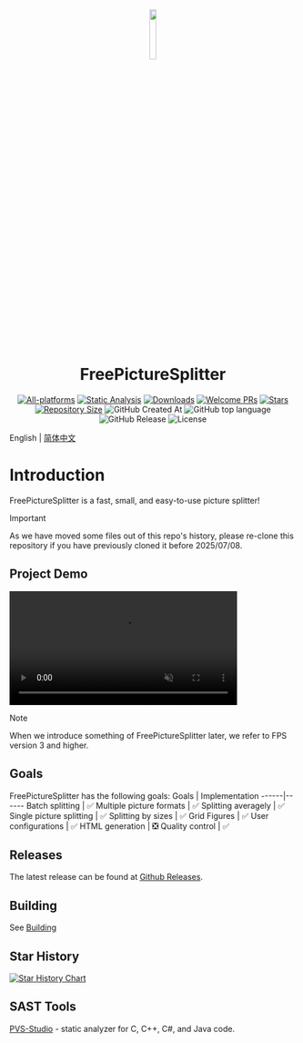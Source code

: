 <div align=center>
<img src="src/resources/fps.ico" width="15%" height="15%">
<h1>FreePictureSplitter</h1>

[![All-platforms](https://img.shields.io/github/actions/workflow/status/zxunge/FreePictureSplitter/build.yml?style=flat-square)](https://github.com/zxunge/FreePictureSplitter/actions/workflows/build.yml)
[![Static Analysis](https://img.shields.io/github/actions/workflow/status/zxunge/FreePictureSplitter/static-analysis.yml?style=flat-square)](https://github.com/zxunge/FreePictureSplitter/actions/workflows/static-analysis.yml)
[![Downloads](https://img.shields.io/github/downloads/zxunge/FreePictureSplitter/total.svg?maxAge=2592001&style=flat-square)](https://github.com/zxunge/FreePictureSplitter/releases/)
[![Welcome PRs](https://img.shields.io/badge/PRs-welcome-brightgreen.svg?style=flat-square)](https://github.com/zxunge/FreePictureSplitter/pulls)
[![Stars](https://img.shields.io/github/stars/zxunge/FreePictureSplitter?style=flat-square)](https://github.com/zxunge/FreePictureSplitter/stargazers)
[![Repository Size](https://img.shields.io/github/repo-size/zxunge/FreePictureSplitter?style=flat-square)](https://github.com/zxunge/FreePictureSplitter)
<img alt="GitHub Created At" src="https://img.shields.io/github/created-at/zxunge/FreePictureSplitter?style=flat-square" />
<img alt="GitHub top language" src="https://img.shields.io/github/languages/top/zxunge/FreePictureSplitter?style=flat-square" />
<img alt="GitHub Release" src="https://img.shields.io/github/v/release/zxunge/FreePictureSplitter?style=flat-square" />
<img alt="License" src="https://img.shields.io/github/license/zxunge/FreePictureSplitter?style=flat-square" />
</div>

English | [简体中文](docs/zh/index.md)

# Introduction
FreePictureSplitter is a fast, small, and easy-to-use picture splitter!

> [!IMPORTANT]  
> As we have moved some files out of this repo's history,
> please re-clone this repository if you have previously cloned it before 2025/07/08.

## Project Demo
<video src="https://github.com/user-attachments/assets/c95170e7-2305-48a0-abdf-48664f2a67ac" data-canonical-src="https://github.com/user-attachments/assets/c95170e7-2305-48a0-abdf-48664f2a67ac" controls="controls" muted="muted" class="d-block rounded-bottom-2 border-top width-fit" style="max-height:640px; min-height: 200px"></video>

> [!Note]
> When we introduce something of FreePictureSplitter later, we refer to FPS version 3 and higher.

## Goals 
FreePictureSplitter has the following goals:
Goals | Implementation
------|------
Batch splitting | ✅
Multiple picture formats | ✅
Splitting averagely | ✅
Single picture splitting | ✅
Splitting by sizes | ✅
Grid Figures | ✅
User configurations | ✅
HTML generation | ❎
Quality control | ✅

## Releases
The latest release can be found at [Github Releases](https://github.com/zxunge/FreePictureSplitter/releases).

## Building
See [Building](docs/en/build.md)

## Star History

[![Star History Chart](https://api.star-history.com/svg?repos=zxunge/FreePictureSplitter&type=Date)](https://star-history.com/#zxunge/FreePictureSplitter&Date)

## SAST Tools

[PVS-Studio](https://pvs-studio.com/en/pvs-studio/?utm_source=website&utm_medium=github&utm_campaign=open_source) - static analyzer for C, C++, C#, and Java code.

